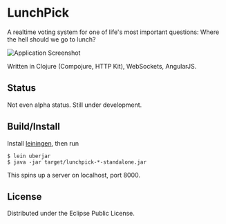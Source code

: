 # LunchPick

A realtime voting system for one of life's most important questions: Where the hell should we go to lunch?

![Application Screenshot](https://raw.github.com/waf/lunchpick/master/resources/screenshot/chow-chooser.png)

Written in Clojure (Compojure, HTTP Kit), WebSockets, AngularJS.

## Status

Not even alpha status. Still under development.

## Build/Install

Install [leiningen](https://github.com/technomancy/leiningen), then run

```
$ lein uberjar
$ java -jar target/lunchpick-*-standalone.jar
```

This spins up a server on localhost, port 8000.

## License

Distributed under the Eclipse Public License.
